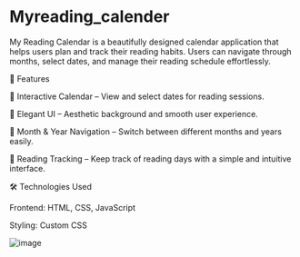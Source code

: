 # Myreading_calender

My Reading Calendar is a beautifully designed calendar application that helps users plan and track their reading habits. Users can navigate through months, select dates, and manage their reading schedule effortlessly.

🌟 Features

📅 Interactive Calendar – View and select dates for reading sessions.

🎨 Elegant UI – Aesthetic background and smooth user experience.

🔄 Month & Year Navigation – Switch between different months and years easily.

📖 Reading Tracking – Keep track of reading days with a simple and intuitive interface.

🛠️ Technologies Used

Frontend: HTML, CSS, JavaScript

Styling: Custom CSS



![image](https://github.com/user-attachments/assets/1c71c7f2-ed7c-4388-a758-00b934daffa9)



